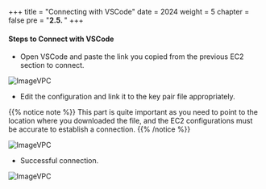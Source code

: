 +++
title = "Connecting with VSCode"
date = 2024
weight = 5
chapter = false
pre = "<b>2.5. </b>"
+++



#### Steps to Connect with VSCode

- Open VSCode and paste the link you copied from the previous EC2 section to connect.
  
![ImageVPC](/images/2-Preparetion/5-ConnectVS/Preparation-VSCode-img1.png?width=50pc)

- Edit the configuration and link it to the key pair file appropriately.

{{% notice note %}}
This part is quite important as you need to point to the location where you downloaded the file, and the EC2 configurations must be accurate to establish a connection.
{{% /notice %}}

![ImageVPC](/images/2-Preparetion/5-ConnectVS/Preparation-VSCode-img2.png?width=50pc)

- Successful connection.

![ImageVPC](/images/2-Preparetion/5-ConnectVS/Preparation-VSCode-img3.png?width=50pc)

